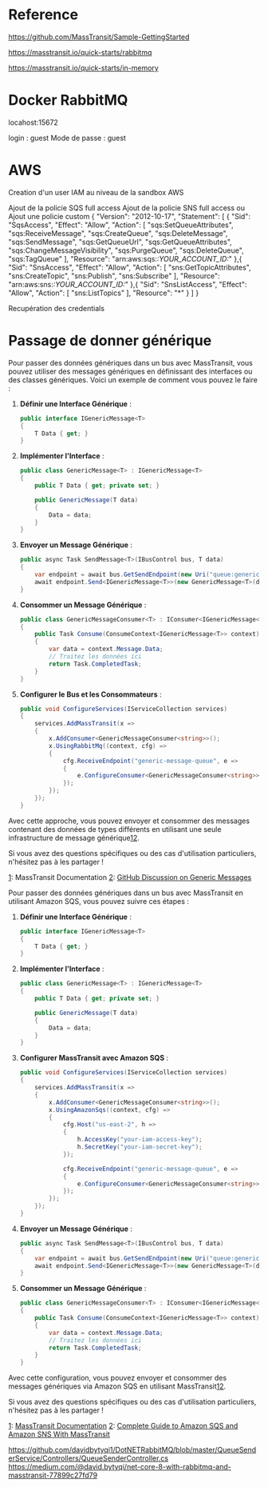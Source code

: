 ﻿# Reference
https://github.com/MassTransit/Sample-GettingStarted

https://masstransit.io/quick-starts/rabbitmq

https://masstransit.io/quick-starts/in-memory

# Docker RabbitMQ
locahost:15672

login : guest
Mode de passe : guest

# AWS
Creation d'un user IAM au niveau de la sandbox AWS

Ajout de la policie SQS full access
Ajout de la policie SNS full access
ou
Ajout une policie custom
{
    "Version": "2012-10-17",
    "Statement": [
        {
            "Sid": "SqsAccess",
            "Effect": "Allow",
            "Action": [
                "sqs:SetQueueAttributes",
                "sqs:ReceiveMessage",
                "sqs:CreateQueue",
                "sqs:DeleteMessage",
                "sqs:SendMessage",
                "sqs:GetQueueUrl",
                "sqs:GetQueueAttributes",
                "sqs:ChangeMessageVisibility",
                "sqs:PurgeQueue",
                "sqs:DeleteQueue",
                "sqs:TagQueue"
            ],
            "Resource": "arn:aws:sqs:*:YOUR_ACCOUNT_ID:*"
        },{
            "Sid": "SnsAccess",
            "Effect": "Allow",
            "Action": [
                "sns:GetTopicAttributes",
                "sns:CreateTopic",
                "sns:Publish",
                "sns:Subscribe"
            ],
            "Resource": "arn:aws:sns:*:YOUR_ACCOUNT_ID:*"
        },{
            "Sid": "SnsListAccess",
            "Effect": "Allow",
            "Action": [
                "sns:ListTopics"
            ],
            "Resource": "*"
        }
    ]
}

Recupération des credentials


# Passage de donner générique

Pour passer des données génériques dans un bus avec MassTransit, vous pouvez utiliser des messages génériques en définissant des interfaces ou des classes génériques. Voici un exemple de comment vous pouvez le faire :

1. **Définir une Interface Générique** :
   ```csharp
   public interface IGenericMessage<T>
   {
       T Data { get; }
   }
   ```

2. **Implémenter l'Interface** :
   ```csharp
   public class GenericMessage<T> : IGenericMessage<T>
   {
       public T Data { get; private set; }

       public GenericMessage(T data)
       {
           Data = data;
       }
   }
   ```

3. **Envoyer un Message Générique** :
   ```csharp
   public async Task SendMessage<T>(IBusControl bus, T data)
   {
       var endpoint = await bus.GetSendEndpoint(new Uri("queue:generic-message-queue"));
       await endpoint.Send<IGenericMessage<T>>(new GenericMessage<T>(data));
   }
   ```

4. **Consommer un Message Générique** :
   ```csharp
   public class GenericMessageConsumer<T> : IConsumer<IGenericMessage<T>>
   {
       public Task Consume(ConsumeContext<IGenericMessage<T>> context)
       {
           var data = context.Message.Data;
           // Traitez les données ici
           return Task.CompletedTask;
       }
   }
   ```

5. **Configurer le Bus et les Consommateurs** :
   ```csharp
   public void ConfigureServices(IServiceCollection services)
   {
       services.AddMassTransit(x =>
       {
           x.AddConsumer<GenericMessageConsumer<string>>();
           x.UsingRabbitMq((context, cfg) =>
           {
               cfg.ReceiveEndpoint("generic-message-queue", e =>
               {
                   e.ConfigureConsumer<GenericMessageConsumer<string>>(context);
               });
           });
       });
   }
   ```

Avec cette approche, vous pouvez envoyer et consommer des messages contenant des données de types différents en utilisant une seule infrastructure de message générique[1](https://markgossa.com/2022/06/masstransit-and-mediatr.html)[2](https://github.com/MassTransit/MassTransit/discussions/3694).

Si vous avez des questions spécifiques ou des cas d'utilisation particuliers, n'hésitez pas à les partager !

[1](https://markgossa.com/2022/06/masstransit-and-mediatr.html): MassTransit Documentation
[2](https://github.com/MassTransit/MassTransit/discussions/3694): [GitHub Discussion on Generic Messages](https://github.com/MassTransit/MassTransit/discussions/3694)

Pour passer des données génériques dans un bus avec MassTransit en utilisant Amazon SQS, vous pouvez suivre ces étapes :

1. **Définir une Interface Générique** :
   ```csharp
   public interface IGenericMessage<T>
   {
       T Data { get; }
   }
   ```

2. **Implémenter l'Interface** :
   ```csharp
   public class GenericMessage<T> : IGenericMessage<T>
   {
       public T Data { get; private set; }

       public GenericMessage(T data)
       {
           Data = data;
       }
   }
   ```

3. **Configurer MassTransit avec Amazon SQS** :
   ```csharp
   public void ConfigureServices(IServiceCollection services)
   {
       services.AddMassTransit(x =>
       {
           x.AddConsumer<GenericMessageConsumer<string>>();
           x.UsingAmazonSqs((context, cfg) =>
           {
               cfg.Host("us-east-2", h =>
               {
                   h.AccessKey("your-iam-access-key");
                   h.SecretKey("your-iam-secret-key");
               });

               cfg.ReceiveEndpoint("generic-message-queue", e =>
               {
                   e.ConfigureConsumer<GenericMessageConsumer<string>>(context);
               });
           });
       });
   }
   ```

4. **Envoyer un Message Générique** :
   ```csharp
   public async Task SendMessage<T>(IBusControl bus, T data)
   {
       var endpoint = await bus.GetSendEndpoint(new Uri("queue:generic-message-queue"));
       await endpoint.Send<IGenericMessage<T>>(new GenericMessage<T>(data));
   }
   ```

5. **Consommer un Message Générique** :
   ```csharp
   public class GenericMessageConsumer<T> : IConsumer<IGenericMessage<T>>
   {
       public Task Consume(ConsumeContext<IGenericMessage<T>> context)
       {
           var data = context.Message.Data;
           // Traitez les données ici
           return Task.CompletedTask;
       }
   }
   ```

Avec cette configuration, vous pouvez envoyer et consommer des messages génériques via Amazon SQS en utilisant MassTransit[1](https://masstransit.io/documentation/configuration/transports/amazon-sqs)[2](https://www.milanjovanovic.tech/blog/complete-guide-to-amazon-sqs-and-amazon-sns-with-masstransit).

Si vous avez des questions spécifiques ou des cas d'utilisation particuliers, n'hésitez pas à les partager !

[1](https://masstransit.io/documentation/configuration/transports/amazon-sqs): [MassTransit Documentation](https://masstransit.io/documentation/configuration/transports/amazon-sqs)
[2](https://www.milanjovanovic.tech/blog/complete-guide-to-amazon-sqs-and-amazon-sns-with-masstransit): [Complete Guide to Amazon SQS and Amazon SNS With MassTransit](https://www.milanjovanovic.tech/blog/complete-guide-to-amazon-sqs-and-amazon-sns-with-masstransit)

https://github.com/davidbytyqi1/DotNETRabbitMQ/blob/master/QueueSenderService/Controllers/QueueSenderController.cs
https://medium.com/@david.bytyqi/net-core-8-with-rabbitmq-and-masstransit-77899c27fd79